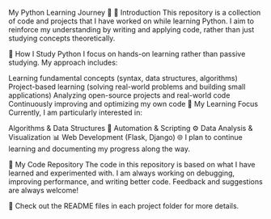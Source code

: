 My Python Learning Journey 🚀
📌 Introduction
This repository is a collection of code and projects that I have worked on while learning Python.
I aim to reinforce my understanding by writing and applying code, rather than just studying concepts theoretically.

📖 How I Study Python
I focus on hands-on learning rather than passive studying. My approach includes:

Learning fundamental concepts (syntax, data structures, algorithms)
Project-based learning (solving real-world problems and building small applications)
Analyzing open-source projects and real-world code
Continuously improving and optimizing my own code
🎯 My Learning Focus
Currently, I am particularly interested in:

Algorithms & Data Structures 🧠
Automation & Scripting ⚙️
Data Analysis & Visualization 📊
Web Development (Flask, Django) 🌐
I plan to continue learning and documenting my progress along the way.

💾 My Code Repository
The code in this repository is based on what I have learned and experimented with.
I am always working on debugging, improving performance, and writing better code.
Feedback and suggestions are always welcome!

📌 Check out the README files in each project folder for more details.
